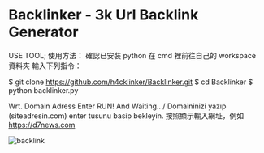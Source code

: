 # Backlinker - 3k Url Backlink Generator

USE TOOL;
使用方法：
確認已安裝 python
在 cmd 裡前往自己的 workspace 資料夾
輸入下列指令：

 $ git clone https://github.com/h4cklinker/Backlinker.git
 $ cd Backlinker
 $ python backlinker.py
 
Wrt. Domain Adress Enter RUN! And Waiting.. / Domaininizi yazıp (siteadresin.com) enter tusunu basip bekleyin.
按照顯示輸入網址，例如 https://d7news.com


![backlink](https://github.com/h4cklinker/Backlinker/blob/master/src1.png?raw=true)
